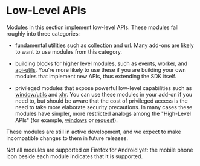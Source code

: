 <!-- This Source Code Form is subject to the terms of the Mozilla Public
   - License, v. 2.0. If a copy of the MPL was not distributed with this
   - file, You can obtain one at http://mozilla.org/MPL/2.0/. -->

# Low-Level APIs #

Modules in this section implement low-level APIs. These
modules fall roughly into three categories:

* fundamental utilities such as
[collection](modules/sdk/util/collection.html) and
[url](modules/sdk/url.html). Many add-ons are likely to
want to use modules from this category.

* building blocks for higher level modules, such as
[events](modules/sdk/event/core.html),
[worker](modules/sdk/content/worker.html), and
[api-utils](modules/sdk/deprecated/api-utils.html). You're more
likely to use these if you are building your own modules that
implement new APIs, thus extending the SDK itself.

* privileged modules that expose powerful low-level capabilities
such as [window/utils](modules/sdk/window/utils.html) and
[xhr](modules/sdk/net/xhr.html). You can use these
modules in your add-on if you need to, but should be aware that
the cost of privileged access is the need to take more elaborate
security precautions. In many cases these modules have simpler,
more restricted analogs among the "High-Level APIs" (for
example, [windows](modules/sdk/windows.html) or
[request](modules/sdk/request.html)).

These modules are still in active development, and we expect to
make incompatible changes to them in future releases.

Not all modules are supported on Firefox for Android yet: the mobile phone
icon beside each module indicates that it is supported.

<ul id="module-index"></ul>
